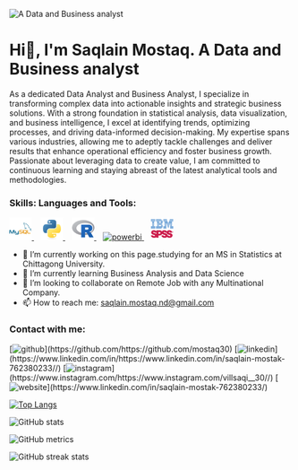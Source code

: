 ![A Data and Business analyst](https://media.licdn.com/dms/image/D5616AQF7wzCOTEPAkA/profile-displaybackgroundimage-shrink_350_1400/0/1681712379802?e=1723680000&v=beta&t=E165m2lCtqfRGVJuGrDn89TLGAd9Fz_Mhvn-8kIND3c)
# Hi👋, I'm Saqlain Mostaq. A Data and Business analyst

As a dedicated Data Analyst and Business Analyst, I specialize in transforming complex data into actionable insights and strategic business solutions. With a strong foundation in statistical analysis, data visualization, and business intelligence, I excel at identifying trends, optimizing processes, and driving data-informed decision-making. My expertise spans various industries, allowing me to adeptly tackle challenges and deliver results that enhance operational efficiency and foster business growth. Passionate about leveraging data to create value, I am committed to continuous learning and staying abreast of the latest analytical tools and methodologies.

<p align="left">
</p>

<h3 align="left"> Skills: Languages and Tools:</h3>
<p align="left">
  <a href="https://www.mysql.com/" target="_blank" rel="noreferrer">
    <img src="https://raw.githubusercontent.com/devicons/devicon/master/icons/mysql/mysql-original-wordmark.svg" alt="mysql" width="40" height="40"/>
  </a>&nbsp;&nbsp;
  <a href="https://www.python.org" target="_blank" rel="noreferrer">
    <img src="https://raw.githubusercontent.com/devicons/devicon/master/icons/python/python-original.svg" alt="python" width="40" height="40"/>
  </a>&nbsp;&nbsp;
  <a href="https://www.r-project.org/" target="_blank" rel="noreferrer">
    <img src="https://raw.githubusercontent.com/devicons/devicon/master/icons/r/r-original.svg" alt="r" width="40" height="40"/>
  </a>&nbsp;&nbsp;
  <a href="https://powerbi.microsoft.com/" target="_blank" rel="noreferrer">
    <img src="https://raw.githubusercontent.com/devicons/devicon/master/icons/powerbi/powerbi-original.svg" alt="powerbi" width="40" height="40"/>
  </a>&nbsp;&nbsp;
  <a href="https://www.ibm.com/products/spss-statistics" target="_blank" rel="noreferrer">
    <img src="https://raw.githubusercontent.com/devicons/devicon/master/icons/spss/spss-original.svg" alt="spss" width="40" height="40"/>
  </a>
</p>


- 🔭 I’m currently working on this page.studying for an MS in Statistics at Chittagong University. 
- 🌱 I’m currently learning Business Analysis and Data Science 
- 👯 I’m looking to collaborate on Remote Job with any Multinational Company. 
- 📫 How to reach me: saqlain.mostaq.nd@gmail.com 

<h3 align="left"> Contact with me:</h3>
[<img src='https://cdn.jsdelivr.net/npm/simple-icons@3.0.1/icons/github.svg' alt='github' height='40'>](https://github.com/https://github.com/mostaq30)  [<img src='https://cdn.jsdelivr.net/npm/simple-icons@3.0.1/icons/linkedin.svg' alt='linkedin' height='40'>](https://www.linkedin.com/in/https://www.linkedin.com/in/saqlain-mostak-762380233//)  [<img src='https://cdn.jsdelivr.net/npm/simple-icons@3.0.1/icons/instagram.svg' alt='instagram' height='40'>](https://www.instagram.com/https://www.instagram.com/villsaqi__30//)  [<img src='https://cdn.jsdelivr.net/npm/simple-icons@3.0.1/icons/icloud.svg' alt='website' height='40'>](https://www.linkedin.com/in/saqlain-mostak-762380233/)  

[![Top Langs](https://github-readme-stats.vercel.app/api/top-langs/?username=https://github.com/mostaq30)](https://github.com/anuraghazra/github-readme-stats)

![GitHub stats](https://github-readme-stats.vercel.app/api?username=https://github.com/mostaq30&show_icons=true)  

![GitHub metrics](https://metrics.lecoq.io/https://github.com/mostaq30)  

![GitHub streak stats](https://streak-stats.demolab.com/?user=https://github.com/mostaq30)  

